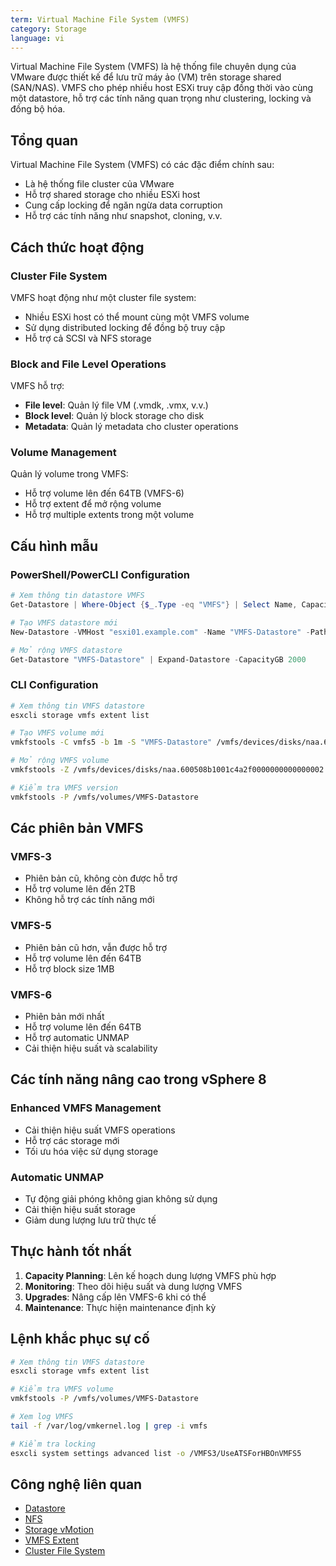 ```yaml
---
term: Virtual Machine File System (VMFS)
category: Storage
language: vi
---
```


Virtual Machine File System (VMFS) là hệ thống file chuyên dụng của VMware được thiết kế để lưu trữ máy ảo (VM) trên storage shared (SAN/NAS). VMFS cho phép nhiều host ESXi truy cập đồng thời vào cùng một datastore, hỗ trợ các tính năng quan trọng như clustering, locking và đồng bộ hóa.

## Tổng quan

Virtual Machine File System (VMFS) có các đặc điểm chính sau:
- Là hệ thống file cluster của VMware
- Hỗ trợ shared storage cho nhiều ESXi host
- Cung cấp locking để ngăn ngừa data corruption
- Hỗ trợ các tính năng như snapshot, cloning, v.v.

## Cách thức hoạt động

### Cluster File System
VMFS hoạt động như một cluster file system:
- Nhiều ESXi host có thể mount cùng một VMFS volume
- Sử dụng distributed locking để đồng bộ truy cập
- Hỗ trợ cả SCSI và NFS storage

### Block and File Level Operations
VMFS hỗ trợ:
- **File level**: Quản lý file VM (.vmdk, .vmx, v.v.)
- **Block level**: Quản lý block storage cho disk
- **Metadata**: Quản lý metadata cho cluster operations

### Volume Management
Quản lý volume trong VMFS:
- Hỗ trợ volume lên đến 64TB (VMFS-6)
- Hỗ trợ extent để mở rộng volume
- Hỗ trợ multiple extents trong một volume

## Cấu hình mẫu

### PowerShell/PowerCLI Configuration
```powershell
# Xem thông tin datastore VMFS
Get-Datastore | Where-Object {$_.Type -eq "VMFS"} | Select Name, CapacityGB, FreeSpaceGB

# Tạo VMFS datastore mới
New-Datastore -VMHost "esxi01.example.com" -Name "VMFS-Datastore" -Path "naa.600508b1001c4a2f0000000000000001" -Vmfs

# Mở rộng VMFS datastore
Get-Datastore "VMFS-Datastore" | Expand-Datastore -CapacityGB 2000
```

### CLI Configuration
```bash
# Xem thông tin VMFS datastore
esxcli storage vmfs extent list

# Tạo VMFS volume mới
vmkfstools -C vmfs5 -b 1m -S "VMFS-Datastore" /vmfs/devices/disks/naa.600508b1001c4a2f0000000000000001

# Mở rộng VMFS volume
vmkfstools -Z /vmfs/devices/disks/naa.600508b1001c4a2f0000000000000002 /vmfs/volumes/VMFS-Datastore

# Kiểm tra VMFS version
vmkfstools -P /vmfs/volumes/VMFS-Datastore
```

## Các phiên bản VMFS

### VMFS-3
- Phiên bản cũ, không còn được hỗ trợ
- Hỗ trợ volume lên đến 2TB
- Không hỗ trợ các tính năng mới

### VMFS-5
- Phiên bản cũ hơn, vẫn được hỗ trợ
- Hỗ trợ volume lên đến 64TB
- Hỗ trợ block size 1MB

### VMFS-6
- Phiên bản mới nhất
- Hỗ trợ volume lên đến 64TB
- Hỗ trợ automatic UNMAP
- Cải thiện hiệu suất và scalability

## Các tính năng nâng cao trong vSphere 8

### Enhanced VMFS Management
- Cải thiện hiệu suất VMFS operations
- Hỗ trợ các storage mới
- Tối ưu hóa việc sử dụng storage

### Automatic UNMAP
- Tự động giải phóng không gian không sử dụng
- Cải thiện hiệu suất storage
- Giảm dung lượng lưu trữ thực tế

## Thực hành tốt nhất

1. **Capacity Planning**: Lên kế hoạch dung lượng VMFS phù hợp
2. **Monitoring**: Theo dõi hiệu suất và dung lượng VMFS
3. **Upgrades**: Nâng cấp lên VMFS-6 khi có thể
4. **Maintenance**: Thực hiện maintenance định kỳ

## Lệnh khắc phục sự cố

```bash
# Xem thông tin VMFS datastore
esxcli storage vmfs extent list

# Kiểm tra VMFS volume
vmkfstools -P /vmfs/volumes/VMFS-Datastore

# Xem log VMFS
tail -f /var/log/vmkernel.log | grep -i vmfs

# Kiểm tra locking
esxcli system settings advanced list -o /VMFS3/UseATSForHBOnVMFS5
```

## Công nghệ liên quan

- [Datastore](/glossary/term/datastore)
- [NFS](/glossary/term/nfs)
- [Storage vMotion](/glossary/term/storage-vmotion)
- [VMFS Extent](/glossary/term/vmfs-extent)
- [Cluster File System](/glossary/term/cluster-file-system)